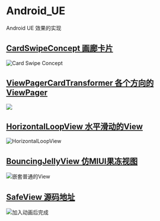 # Android_UE
Android  UE 效果的实现

## [CardSwipeConcept 画廊卡片](https://github.com/aohanyao/CardSwipeConcept)
![Card Swipe Concept](http://obh9jd33g.bkt.clouddn.com/%E9%93%B6%E8%A1%8C%E5%8D%A1%E4%BF%A1%E6%81%AF%E5%88%87%E6%8D%A2%E4%BA%A4%E4%BA%92.gif)

## [ViewPagerCardTransformer 各个方向的ViewPager](https://github.com/aohanyao/ViewPagerCardTransformer)

![](http://obh9jd33g.bkt.clouddn.com/%E5%B1%82%E5%8F%A0%E5%8D%A1%E7%89%878.gif)

## [HorizontalLoopView 水平滑动的View](https://github.com/aohanyao/HorizontalLoopView)

![HorizontalLoopView](http://obh9jd33g.bkt.clouddn.com/horizontal-loop-view.gif)

## [BouncingJellyView 仿MIUI果冻视图](https://github.com/aohanyao/BouncingJelly)

![嵌套普通的View](http://obh9jd33g.bkt.clouddn.com/bouncing-jelly-view-recyclerview.gif)

## [SafeView 源码地址](https://github.com/aohanyao/SafeView)
![加入动画后完成](http://upload-images.jianshu.io/upload_images/1760510-10cb2bfc922bf8b4.gif?imageMogr2/auto-orient/strip)


